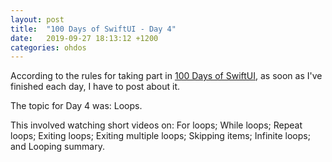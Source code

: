 ```yaml
---
layout: post
title:  "100 Days of SwiftUI - Day 4"
date:   2019-09-27 18:13:12 +1200
categories: ohdos
---
```

According to the rules for taking part in [100 Days of SwiftUI](https://www.hackingwithswift.com/100/swiftui), as soon as I've finished each day, I have to post about it.

The topic for Day 4 was: Loops.

This involved watching short videos on: For loops; While loops; Repeat loops; Exiting loops; Exiting multiple loops; Skipping items; Infinite loops; and Looping summary.
